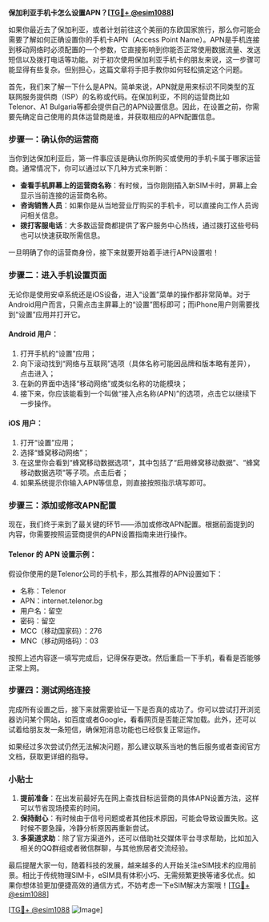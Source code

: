 **保加利亚手机卡怎么设置APN？[[TG💪+ @esim1088](https://t.me/s/esim1088)]**

如果你最近去了保加利亚，或者计划前往这个美丽的东欧国家旅行，那么你可能会需要了解如何正确设置你的手机卡APN（Access Point Name）。APN是手机连接到移动网络时必须配置的一个参数，它直接影响到你能否正常使用数据流量、发送短信以及拨打电话等功能。对于初次使用保加利亚手机卡的朋友来说，这一步骤可能显得有些复杂。但别担心，这篇文章将手把手教你如何轻松搞定这个问题。

首先，我们来了解一下什么是APN。简单来说，APN就是用来标识不同类型的互联网服务提供商（ISP）的名称或代码。在保加利亚，不同的运营商比如Telenor、A1 Bulgaria等都会提供自己的APN设置信息。因此，在设置之前，你需要先确定自己使用的具体运营商是谁，并获取相应的APN配置信息。

### 步骤一：确认你的运营商

当你到达保加利亚后，第一件事应该是确认你所购买或使用的手机卡属于哪家运营商。通常情况下，你可以通过以下几种方式来判断：

- **查看手机屏幕上的运营商名称**：有时候，当你刚刚插入新SIM卡时，屏幕上会显示当前连接的运营商名称。
- **咨询销售人员**：如果你是从当地营业厅购买的手机卡，可以直接向工作人员询问相关信息。
- **拨打客服电话**：大多数运营商都提供了客户服务中心热线，通过拨打这些号码也可以快速获取所需信息。

一旦明确了你的运营商身份，接下来就要开始着手进行APN设置啦！

### 步骤二：进入手机设置页面

无论你是使用安卓系统还是iOS设备，进入“设置”菜单的操作都非常简单。对于Android用户而言，只需点击主屏幕上的“设置”图标即可；而iPhone用户则需要找到“设置”应用并打开它。

#### Android 用户：
1. 打开手机的“设置”应用；
2. 向下滚动找到“网络与互联网”选项（具体名称可能因品牌和版本略有差异），点击进入；
3. 在新的界面中选择“移动网络”或类似名称的功能模块；
4. 接下来，你应该能看到一个叫做“接入点名称(APN)”的选项，点击它以继续下一步操作。

#### iOS 用户：
1. 打开“设置”应用；
2. 选择“蜂窝移动网络”；
3. 在这里你会看到“蜂窝移动数据选项”，其中包括了“启用蜂窝移动数据”、“蜂窝移动数据选项”等子项。点击后者；
4. 如果系统提示你输入APN等信息，则直接按照指示填写即可。

### 步骤三：添加或修改APN配置

现在，我们终于来到了最关键的环节——添加或修改APN配置。根据前面提到的内容，你需要按照运营商提供的APN设置指南来进行操作。

#### Telenor 的 APN 设置示例：
假设你使用的是Telenor公司的手机卡，那么其推荐的APN设置如下：
- 名称：Telenor
- APN：internet.telenor.bg
- 用户名：留空
- 密码：留空
- MCC（移动国家码）：276
- MNC（移动网络码）：03

按照上述内容逐一填写完成后，记得保存更改。然后重启一下手机，看看是否能够正常上网。

### 步骤四：测试网络连接

完成所有设置之后，接下来就需要验证一下是否真的成功了。你可以尝试打开浏览器访问某个网站，如百度或者Google，看看网页是否能正常加载。此外，还可以试着给朋友发一条短信，确保短消息功能也已经恢复正常运作。

如果经过多次尝试仍然无法解决问题，那么建议联系当地的售后服务或者查阅官方文档，获取更详细的指导。

### 小贴士

1. **提前准备**：在出发前最好先在网上查找目标运营商的具体APN设置方法，这样可以节省现场摸索的时间。
2. **保持耐心**：有时候由于信号问题或者其他技术原因，可能会导致设置失败。这时候不要急躁，冷静分析原因再重新尝试。
3. **多渠道求助**：除了官方渠道外，还可以借助社交媒体平台寻求帮助，比如加入相关的QQ群组或者微信群聊，与其他旅居者交流经验。

最后提醒大家一句，随着科技的发展，越来越多的人开始关注eSIM技术的应用前景。相比于传统物理SIM卡，eSIM具有体积小巧、无需频繁更换等诸多优点。如果你想体验更加便捷高效的通信方式，不妨考虑一下eSIM解决方案哦！[[TG💪+ @esim1088](https://t.me/s/esim1088)]

[[TG💪+ @esim1088](https://t.me/s/esim1088) ![Image](https://i.postimg.cc/4NQfJmqS/Snipaste-2025-05-13-00-14-12.png)]